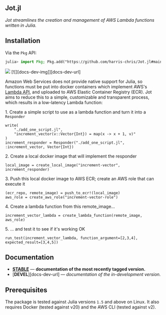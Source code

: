 ## Jot.jl

*Jot streamlines the creation and management of AWS Lambda functions written in Julia.*

## Installation

Via the `Pkg` API:

```julia
julia> import Pkg; Pkg.add("https://github.com/harris-chris/Jot.jl#main")

```
[![][docs-stable-img]][docs-stable-url] [![][docs-dev-img]][docs-dev-url]

Amazon Web Services does not provide native support for Julia, so functions must be put into docker containers which implement AWS's [Lambda API](https://docs.aws.amazon.com/lambda/latest/dg/runtimes-api.html), and uploaded to AWS Elastic Container Registry (ECR). Jot aims to reduce this to a simple, customizable and transparent process, which results in a low-latency Lambda function:

1\. Create a simple script to use as a lambda function and turn it into a `Responder`
```
write(
    "./add_one_script.jl", 
    "increment_vector(v::Vector{Int}) = map(x -> x + 1, v)"
) 
increment_responder = Responder("./add_one_script.jl", :increment_vector, Vector{Int})
```

2\. Create a local docker image that will implement the responder
```
local_image = create_local_image("increment-vector", increment_responder)
```

3\. Push this local docker image to AWS ECR; create an AWS role that can execute it
```
(ecr_repo, remote_image) = push_to_ecr!(local_image)
aws_role = create_aws_role("increment-vector-role")
```
 
4\. Create a lambda function from this remote_image... 
```
increment_vector_lambda = create_lambda_function(remote_image, aws_role)
```

5\. ... and test it to see if it's working OK
```
run_test(increment_vector_lambda, function_argument=[2,3,4], expected_result=[3,4,5])
```

## Documentation

- [**STABLE**][docs-stable-url] &mdash; **documentation of the most recently tagged version.**
- [**DEVEL**][docs-dev-url] &mdash; *documentation of the in-development version.*

## Prerequisites

The package is tested against Julia versions `1.5` and above on Linux. It also requires Docker (tested against v20) and the AWS CLI (tested against v2).

[docs-stable-img]: https://img.shields.io/badge/docs-stable-blue.svg
[docs-stable-url]: https://harris-chris.github.io/Jot.jl/stable/
[docs-stable-img]: https://img.shields.io/badge/docs-stable-blue.svg
[docs-stable-url]: https://juliadocs.github.io/Documenter.jl/stable

